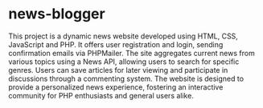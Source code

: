 # news-blogger

This project is a dynamic news website developed using HTML, CSS, JavaScript and PHP. It offers user registration and login, sending confirmation emails via PHPMailer. The site aggregates current news from various topics using a News API, allowing users to search for specific genres. Users can save articles for later viewing and participate in discussions through a commenting system. The website is designed to provide a personalized news experience, fostering an interactive community for PHP enthusiasts and general users alike.
